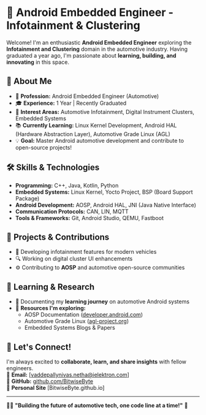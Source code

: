 # 🚗 Android Embedded Engineer - Infotainment & Clustering

Welcome! I'm an enthusiastic **Android Embedded Engineer** exploring the **Infotainment and Clustering** domain in the automotive industry. Having graduated a year ago, I'm passionate about **learning, building, and innovating** in this space.

## 🎯 About Me
- 📌 **Profession:** Android Embedded Engineer (Automotive)
- 🎓 **Experience:** 1 Year | Recently Graduated
- 🚗 **Interest Areas:** Automotive Infotainment, Digital Instrument Clusters, Embedded Systems
- 📚 **Currently Learning:** Linux Kernel Development, Android HAL (Hardware Abstraction Layer), Automotive Grade Linux (AGL)
- 💡 **Goal:** Master Android automotive development and contribute to open-source projects!

## 🛠️ Skills & Technologies
- **Programming:** C++, Java, Kotlin, Python
- **Embedded Systems:** Linux Kernel, Yocto Project, BSP (Board Support Package)
- **Android Development:** AOSP, Android HAL, JNI (Java Native Interface)
- **Communication Protocols:** CAN, LIN, MQTT
- **Tools & Frameworks:** Git, Android Studio, QEMU, Fastboot

## 🚀 Projects & Contributions
- 📌 Developing infotainment features for modern vehicles
- 🔍 Working on digital cluster UI enhancements
- ⚙️ Contributing to **AOSP** and automotive open-source communities

## 📖 Learning & Research
- 📝 Documenting my **learning journey** on automotive Android systems
- 🔗 **Resources I'm exploring:** 
  - AOSP Documentation ([developer.android.com](https://developer.android.com))
  - Automotive Grade Linux ([agl-project.org](https://www.automotivelinux.org))
  - Embedded Systems Blogs & Papers

## 💬 Let's Connect!
I'm always excited to **collaborate, learn, and share insights** with fellow engineers.  
📧 **Email:** [vaddepallynivas.netha@ielektron.com]  
🚀 **GitHub:** [github.com/BitwiseByte](https://github.com/bitwisebyte)  
💼 **Personal Site** [BitwiseByte.github.io]

---
👨‍💻 **"Building the future of automotive tech, one code line at a time!"** 🚗

